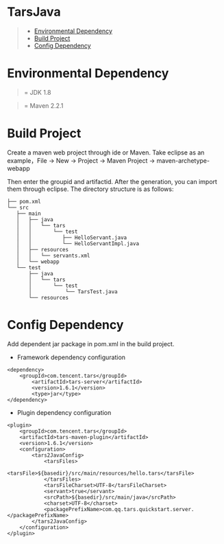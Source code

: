 # TarsJava
> * [Environmental Dependency](#chapter-1)
> * [Build Project](#chapter-1)
> * [Config Dependency](#chapter-1)

# <a id="chapter-1"></a>Environmental Dependency

>= JDK 1.8 

>= Maven 2.2.1

# <a id="chapter-2"></a>Build Project

Create a maven web project through ide or Maven. Take eclipse as an example，File -&gt; New -&gt; Project -&gt; Maven Project -&gt; maven-archetype-webapp

Then enter the groupid and artifactid. After the generation, you can import them through eclipse. The directory structure is as follows:

```text
├── pom.xml
└── src
   ├── main
   │   ├── java
   │   │   └── tars
   │   │       └── test
   │   │          ├── HelloServant.java
   │   │          └── HelloServantImpl.java
   │   ├── resources
   │   │   └── servants.xml
   │   └── webapp
   └── test
       ├── java
       │   └── tars
       │       └── test
       │           └── TarsTest.java
       └── resources
```

# <a id="chapter-3"></a>Config Dependency

Add dependent jar package in pom.xml in the build project.

* Framework dependency configuration

```text
<dependency>
	<groupId>com.tencent.tars</groupId>
     	<artifactId>tars-server</artifactId>
     	<version>1.6.1</version>
     	<type>jar</type>
</dependency>
```

* Plugin dependency configuration

```text
<plugin>
	<groupId>com.tencent.tars</groupId>
   	<artifactId>tars-maven-plugin</artifactId>
   	<version>1.6.1</version>
  	<configuration>
   		<tars2JavaConfig>
  			<tarsFiles>
   				<tarsFile>${basedir}/src/main/resources/hello.tars</tarsFile>
   			</tarsFiles>
  			<tarsFileCharset>UTF-8</tarsFileCharset>
   			<servant>true</servant>
  			<srcPath>${basedir}/src/main/java</srcPath>
  			<charset>UTF-8</charset>
   			<packagePrefixName>com.qq.tars.quickstart.server.</packagePrefixName>
  		</tars2JavaConfig>
   	</configuration>
</plugin>
```

